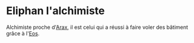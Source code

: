 # Eliphan l'alchimiste

Alchimiste proche d'[Arax](/pantheon/arax.md), il est celui qui a réussi à faire voler des bâtiment grâce à l'[Eos](/histoire/misc/eos.md).